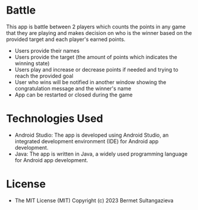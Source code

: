 # Battle
This app is battle between 2 players which counts the points in any game that they are playing and makes decision on who is the winner based on the provided target and each player's earned points.
* Users provide their names
* Users provide the target (the amount of points which indicates the winning state)
* Users play and increase or decrease points if needed and trying to reach the provided goal
* User who wins will be notified in another window showing the congratulation message and the winner's name
* App can be restarted or closed during the game
# Technologies Used
* Android Studio: The app is developed using Android Studio, an integrated development environment (IDE) for Android app development.
* Java: The app is written in Java, a widely used programming language for Android app development.
# License
* The MIT License (MIT) Copyright (c) 2023 Bermet Sultangazieva
